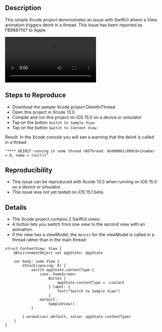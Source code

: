 ## Description

This simple Xcode project demonstrates an issue with SwiftUI where a View animation triggers deinit in a thread. This issue has been reported as FB9687147 to Apple.

![](video.mov)


## Steps to Reproduce

- Download the sample Xcode project DeinitInThread
- Open this project in Xcode 13.0
- Compile and run this project on iOS 15.0 on a device or simulator
- Tap on the button `Switch to Sample View`
- Tap on the button `Switch to Content View`

Result: In the Xcode console you will see a warning that the deinit is called in a thread

```
"**** DEINIT running in some thread <NSThread: 0x600001c899c0>{number = 8, name = (null)}"
```

## Reproducibility

- This issue can be reproduced with Xcode 13.0 when running on iOS 15.0 on a device or simulator.
- This issue was not yet tested on iOS 15.1 beta.


## Details

- The Xcode project contains 2 SwiftUI views.
- A button lets you switch from one view to the second view with an animation.
- If the view has a viewModel, the `deinit` for the viewModel is called in a thread rather than in the main thread:

```
struct ContentView: View {
	@EnvironmentObject var appState: AppState

	var body: some View {
		VStack(spacing: 0) {
			switch appState.contentType {
				case .homeScreen:
					Button {
						appState.contentType = .contact
					} label: {
						Text("Switch to Sample View")
					}
				default:
					SampleView()
			}

		}.animation(.default, value: appState.contentType)
	}
}
```